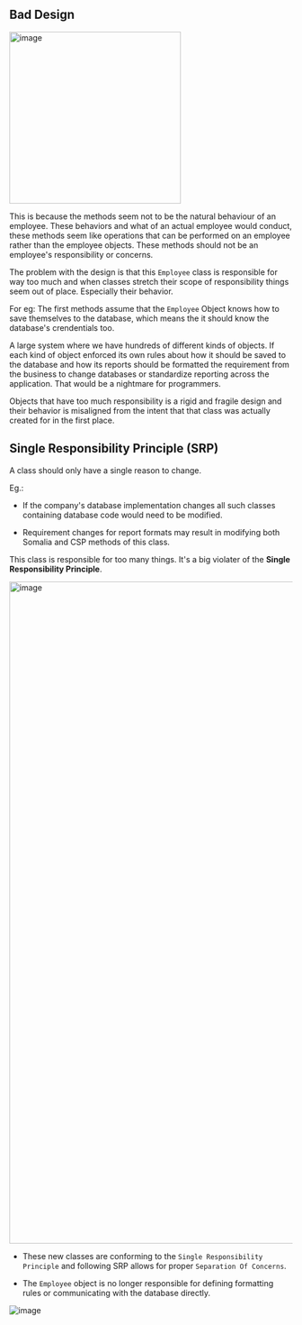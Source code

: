 ## Bad Design

<img width="305" alt="image" src="https://user-images.githubusercontent.com/59940078/205909717-640490ea-2e8c-4e40-8dab-bdc0af928730.png">

This is because the methods seem not to be the natural behaviour of an employee. These behaviors and what of an actual employee would conduct, these methods seem like operations that can be performed on an employee rather than the employee objects. These methods should not be an employee's responsibility or concerns.

The problem with the design is that this `Employee` class is responsible for way too much and when classes stretch their scope of responsibility things seem out of place. Especially their behavior.

For eg: The first methods assume that the `Employee` Object knows how to save themselves to the database, which means the it should know the database's crendentials too.

A large system where we have hundreds of different kinds of objects. If each kind of object enforced its own rules about how it should be saved to the database and how its reports should be formatted the requirement from the business to change databases or standardize reporting across the application. That would be a nightmare for programmers.

Objects that have too much responsibility is a rigid and fragile design and their behavior is misaligned from the intent that that class was actually created for in the first place.

## Single Responsibility Principle (SRP)
A class should only have a single reason to change.

Eg.:

- If the company's database implementation changes all such classes containing database code would need to be modified.

- Requirement changes for report formats may result in modifying both Somalia and CSP methods of this class.

This class is responsible for too many things. It's a big violater of the **Single Responsibility Principle**.

<img width="1175" alt="image" src="https://user-images.githubusercontent.com/59940078/205915358-8c706a7e-885b-4d11-9bf3-e1c98f3c0445.png">

- These new classes are conforming to the `Single Responsibility Principle` and following SRP allows for proper `Separation Of Concerns`.

- The `Employee` object is no longer responsible for defining formatting rules or communicating with the database directly.

![image](https://user-images.githubusercontent.com/59940078/205916779-b6c4aab6-cf93-41b8-8be2-5b7a86f47c96.png)

